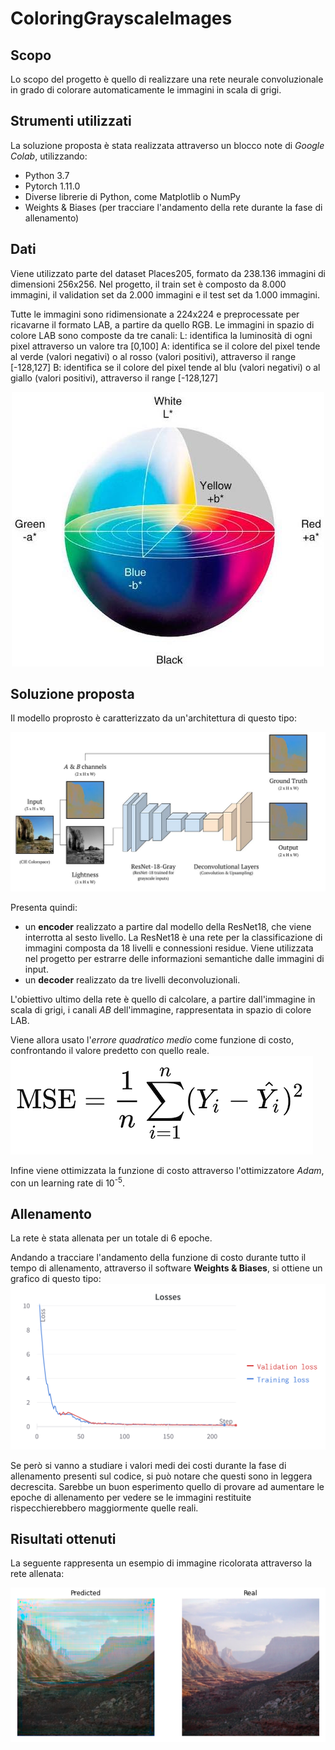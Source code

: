 # ColoringGrayscaleImages

## Scopo
Lo scopo del progetto è quello di realizzare una rete neurale convoluzionale in grado di colorare automaticamente le immagini in scala di grigi. 

## Strumenti utilizzati
La soluzione proposta è stata realizzata attraverso un blocco note di *Google Colab*, utilizzando:
- Python 3.7
- Pytorch 1.11.0
- Diverse librerie di Python, come Matplotlib o NumPy
- Weights & Biases (per tracciare l'andamento della rete durante la fase di allenamento)

## Dati
Viene utilizzato parte del dataset Places205, formato da 238.136 immagini di dimensioni 256x256.
Nel progetto, il train set è composto da 8.000 immagini, il validation set da 2.000 immagini e il test set da 1.000 immagini. 

Tutte le immagini sono ridimensionate a 224x224 e preprocessate per ricavarne il formato LAB, a partire da quello RGB. Le immagini in spazio di colore LAB sono composte da tre canali:
L: identifica la luminosità di ogni pixel attraverso un valore tra [0,100]
A: identifica se il colore del pixel tende al verde (valori negativi) o al rosso (valori positivi), attraverso il range [-128,127]
B: identifica se il colore del pixel tende al blu (valori negativi) o al giallo (valori positivi), attraverso il range [-128,127]

<p align="center">
  <img width="500" src="https://github.com/ElenaBianchini/ColoringGrayscaleImages/blob/main/imgs/spazio%20di%20colore.jpg">
</p>

## Soluzione proposta
Il modello proprosto è caratterizzato da un'architettura di questo tipo:

![alt text](https://github.com/ElenaBianchini/ColoringGrayscaleImages/blob/main/imgs/model.jpg)

Presenta quindi:
- un **encoder** realizzato a partire dal modello della ResNet18, che viene interrotta al sesto livello. La ResNet18 è una rete per la classificazione di immagini composta da 18 livelli e connessioni residue. Viene utilizzata nel progetto per estrarre delle informazioni semantiche dalle immagini di input.
- un **decoder** realizzato da tre livelli deconvoluzionali.

L'obiettivo ultimo della rete è quello di calcolare, a partire dall'immagine in scala di grigi, i canali *AB* dell'immagine, rappresentata in spazio di colore LAB. 

Viene allora usato l'*errore quadratico medio* come funzione di costo, confrontando il valore predetto con quello reale.
![alt text](https://github.com/ElenaBianchini/ColoringGrayscaleImages/blob/main/imgs/MSE.png)

Infine viene ottimizzata la funzione di costo attraverso l'ottimizzatore *Adam*, con un learning rate di 10<sup>-5</sup>.

## Allenamento
La rete è stata allenata per un totale di 6 epoche. 

Andando a tracciare l'andamento della funzione di costo durante tutto il tempo di allenamento, attraverso il software **Weights & Biases**, si ottiene un grafico di questo tipo:
![alt text](https://github.com/ElenaBianchini/ColoringGrayscaleImages/blob/main/imgs/Graficowandb.png)

Se però si vanno a studiare i valori medi dei costi durante la fase di allenamento presenti sul codice, si può notare che questi sono in leggera decrescita. Sarebbe un buon esperimento quello di provare ad aumentare le epoche di allenamento per vedere se le immagini restituite rispecchierebbero maggiormente quelle reali.

## Risultati ottenuti
La seguente rappresenta un esempio di immagine ricolorata attraverso la rete allenata:

![alt text](https://github.com/ElenaBianchini/ColoringGrayscaleImages/blob/main/imgs/esempio.png)


